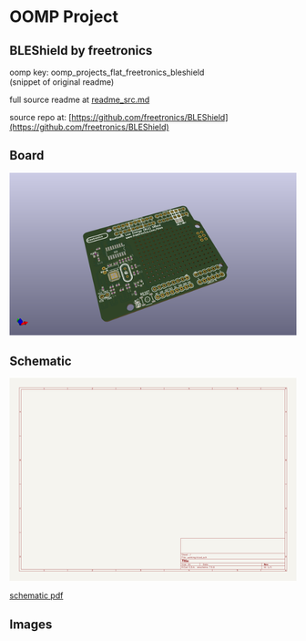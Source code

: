 # OOMP Project  
## BLEShield  by freetronics  
  
oomp key: oomp_projects_flat_freetronics_bleshield  
(snippet of original readme)  
  
  
  full source readme at [readme_src.md](readme_src.md)  
  
source repo at: [https://github.com/freetronics/BLEShield](https://github.com/freetronics/BLEShield)  
## Board  
  
[![working_3d.png](working_3d_600.png)](working_3d.png)  
## Schematic  
  
[![working_schematic.png](working_schematic_600.png)](working_schematic.png)  
  
[schematic pdf](working_schematic.pdf)  
## Images  
